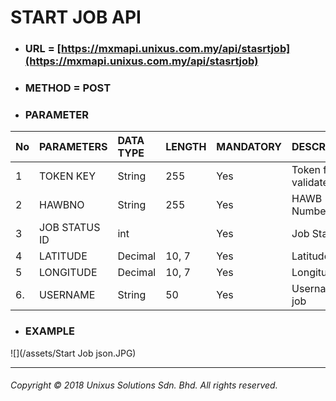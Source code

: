 # START JOB API

* ### URL = [https://mxmapi.unixus.com.my/api/stasrtjob](https://mxmapi.unixus.com.my/api/stasrtjob)
* ### METHOD = POST
* ### PARAMETER

| No | PARAMETERS | DATA TYPE | LENGTH | MANDATORY | DESCRIPTION |
| :--- | :--- | :--- | :--- | :--- | :--- |
| 1 | TOKEN KEY | String | 255 | Yes | Token for validate |
| 2 | HAWBNO | String | 255 | Yes | HAWB Number |
| 3 | JOB STATUS ID | int |  | Yes | Job Status |
| 4 | LATITUDE | Decimal | 10, 7 | Yes | Latitude loc |
| 5 | LONGITUDE | Decimal | 10, 7 | Yes | Longitude loc |
| 6. | USERNAME | String | 50 | Yes | Username at job |

* ### EXAMPLE

![](/assets/Start Job json.JPG)

---

###### Copyright © 2018 Unixus Solutions Sdn. Bhd. All rights reserved.



